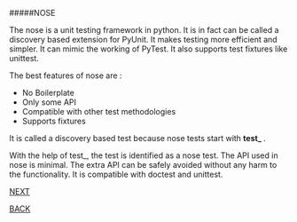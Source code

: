 #####NOSE

The nose is a unit testing framework in python. It is in fact can be called a discovery based extension for PyUnit. It makes testing more efficient and simpler. It can mimic the working of PyTest. It also supports test fixtures like unittest.

The best features of nose are :

+ No Boilerplate
+ Only some API
+ Compatible with other test methodologies
+ Supports fixtures

It is called a discovery based test because nose tests start with <b> test_ </b>. 

With the help of test_, the test is identified as a nose test. The API used in nose is minimal. The extra API can be safely avoided without any harm to the functionality. It is compatible with doctest and unittest.


[NEXT](https://github.com/hariniiyer/CSCI-5828_Presentation2_Testing-Frameworks/blob/master/nosecode.md)

[BACK](https://github.com/hariniiyer/CSCI-5828_Presentation2_Testing-Frameworks/blob/master/pytestcode.md)
